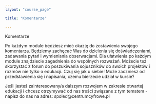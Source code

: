 ```yaml
---
layout: "course_page"

title: "Komentarze"

---
```


<div class="text-center screen-title">
Komentarze
</div>

<div class="screen-content">
  <p>Po każdym module będziesz mieć okazję do zostawienia swojego komentarza. Będziemy zachęcać Was do dzielenia się doświadczeniami, zadawania pytań i wymieniania obserwacjami. Dla ułatwienia po każdym module znajdziecie zagadnienia do wspólnych rozważań. Możecie też skorzystać z forum do poszukiwania sojuszników do swoich projektów i rozmów nie tylko o edukacji. Czuj się jak u siebie! Może zaczniesz od przedstawienia się i napisania, czemu bierzecie udział w kursie?</p> 
<p>Jeśli jesteś zainteresowany/a dalszym rozwojem w zakresie otwartej edukacji i chcesz otrzymywać od nas treści związane z tym tematem - napisz do nas na adres: spoled@centrumcyfrowe.pl</p>

</div> 
